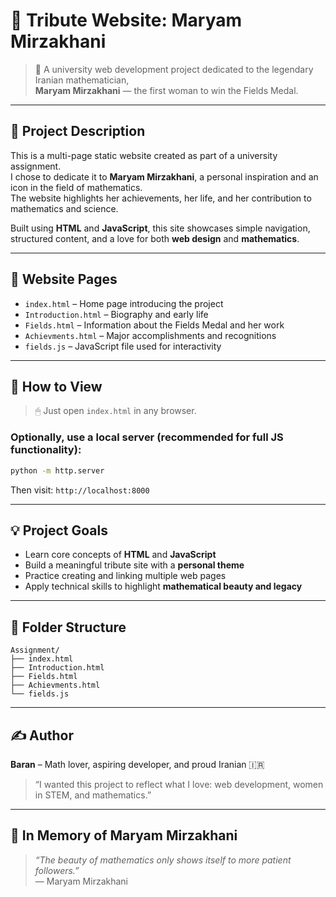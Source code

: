 # 🌟 Tribute Website: Maryam Mirzakhani

> 🧠 A university web development project dedicated to the legendary Iranian mathematician,  
> **Maryam Mirzakhani** — the first woman to win the Fields Medal.

---

## 📝 Project Description

This is a multi-page static website created as part of a university assignment.  
I chose to dedicate it to **Maryam Mirzakhani**, a personal inspiration and an icon in the field of mathematics.  
The website highlights her achievements, her life, and her contribution to mathematics and science.

Built using **HTML** and **JavaScript**, this site showcases simple navigation, structured content, and a love for both **web design** and **mathematics**.

---

## 📄 Website Pages

- `index.html` – Home page introducing the project  
- `Introduction.html` – Biography and early life  
- `Fields.html` – Information about the Fields Medal and her work  
- `Achievments.html` – Major accomplishments and recognitions  
- `fields.js` – JavaScript file used for interactivity  

---

## 🚀 How to View

> 🖱 Just open `index.html` in any browser.

### Optionally, use a local server (recommended for full JS functionality):

```bash
python -m http.server
```

Then visit: `http://localhost:8000`

---

## 💡 Project Goals

- Learn core concepts of **HTML** and **JavaScript**
- Build a meaningful tribute site with a **personal theme**
- Practice creating and linking multiple web pages
- Apply technical skills to highlight **mathematical beauty and legacy**

---

## 📁 Folder Structure

```
Assignment/
├── index.html
├── Introduction.html
├── Fields.html
├── Achievments.html
└── fields.js
```

---

## ✍️ Author

**Baran** – Math lover, aspiring developer, and proud Iranian 🇮🇷  
> “I wanted this project to reflect what I love: web development, women in STEM, and mathematics.”

---

## 🌺 In Memory of Maryam Mirzakhani

> *“The beauty of mathematics only shows itself to more patient followers.”*  
> — Maryam Mirzakhani
